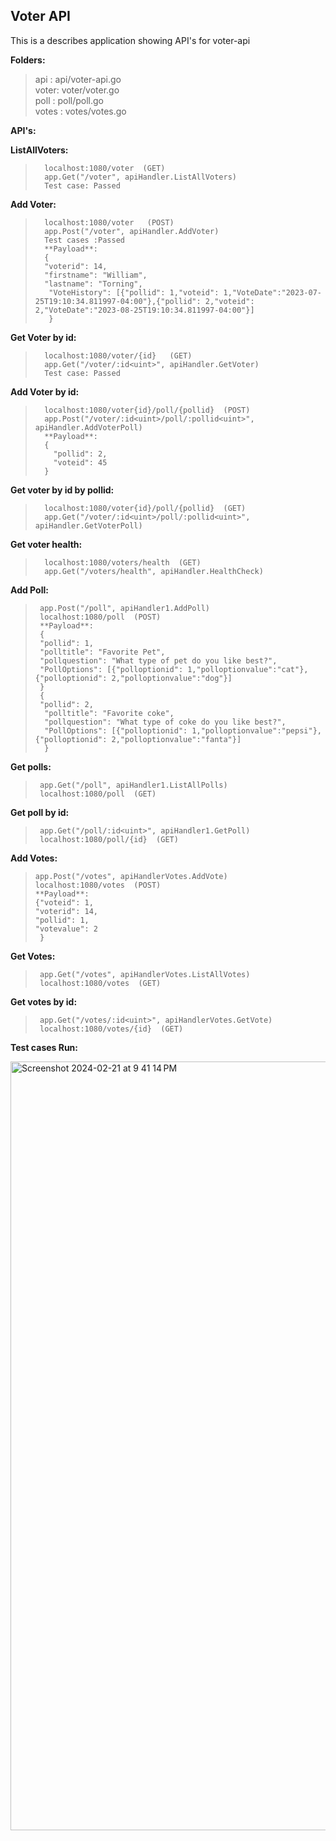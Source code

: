 ## Voter API

This is a describes application showing API's for voter-api


**Folders:**                                         
 >   api   :    api/voter-api.go                 
 >   voter:     voter/voter.go     
 >   poll  :    poll/poll.go                   
 >  votes :    votes/votes.go                 

    

**API's:**

**ListAllVoters:**              
 >       localhost:1080/voter  (GET)                 
 >       app.Get("/voter", apiHandler.ListAllVoters)                         
 >       Test case: Passed              

   
   
**Add Voter:**               
>       localhost:1080/voter   (POST)
>       app.Post("/voter", apiHandler.AddVoter)                       
>       Test cases :Passed                  
>       **Payload**:                     
>       {       
>       "voterid": 14,        
>       "firstname": "William",          
>       "lastname": "Torning",          
>        "VoteHistory": [{"pollid": 1,"voteid": 1,"VoteDate":"2023-07-25T19:10:34.811997-04:00"},{"pollid": 2,"voteid": 2,"VoteDate":"2023-08-25T19:10:34.811997-04:00"}]        
>        }                    


                
**Get Voter by id:**  
 >       localhost:1080/voter/{id}   (GET)                  
 >       app.Get("/voter/:id<uint>", apiHandler.GetVoter)                        
 >       Test case: Passed  
       
	
 
 
**Add Voter by id:**                      
 >       localhost:1080/voter{id}/poll/{pollid}  (POST)                  
 >       app.Post("/voter/:id<uint>/poll/:pollid<uint>", apiHandler.AddVoterPoll)                       
 >       **Payload**:
 >       {
 >         "pollid": 2,    
 >         "voteid": 45
 >       }
 >                  
   

                    

**Get voter by id by pollid:** 
 >       localhost:1080/voter{id}/poll/{pollid}  (GET)                   
 >       app.Get("/voter/:id<uint>/poll/:pollid<uint>", apiHandler.GetVoterPoll)                     
                      
	
     
**Get voter health:** 
>       localhost:1080/voters/health  (GET)                      
>       app.Get("/voters/health", apiHandler.HealthCheck)             
                    

 
**Add Poll:**                      
>      app.Post("/poll", apiHandler1.AddPoll)                      
>      localhost:1080/poll  (POST)                      
>      **Payload**:                      
>      {                      
>      "pollid": 1,                      
>      "polltitle": "Favorite Pet",                      
>      "pollquestion": "What type of pet do you like best?",
>      "PollOptions": [{"polloptionid": 1,"polloptionvalue":"cat"},{"polloptionid": 2,"polloptionvalue":"dog"}]                      
>      }                      
>      {
>      "pollid": 2,                      
>       "polltitle": "Favorite coke",                      
>       "pollquestion": "What type of coke do you like best?",                      
>       "PollOptions": [{"polloptionid": 1,"polloptionvalue":"pepsi"},{"polloptionid": 2,"polloptionvalue":"fanta"}]                      
>       }                      

 
	
**Get polls:**                      
>      app.Get("/poll", apiHandler1.ListAllPolls)
>      localhost:1080/poll  (GET)    
                     
                      
                      
**Get poll by id:**   
>      app.Get("/poll/:id<uint>", apiHandler1.GetPoll)
>      localhost:1080/poll/{id}  (GET)   
                      



**Add Votes:**                       
>     app.Post("/votes", apiHandlerVotes.AddVote)                      
>     localhost:1080/votes  (POST)                      
>     **Payload**:                      
>     {"voteid": 1,
>     "voterid": 14,                      
>     "pollid": 1,                      
>     "votevalue": 2                      
>      }                      



**Get Votes:**  
>      app.Get("/votes", apiHandlerVotes.ListAllVotes) 
>      localhost:1080/votes  (GET)         
                     

 
**Get votes by id:** 
>      app.Get("/votes/:id<uint>", apiHandlerVotes.GetVote)
>      localhost:1080/votes/{id}  (GET)       
                     
                      
                      
**Test cases Run:**                      

<img width="1230" alt="Screenshot 2024-02-21 at 9 41 14 PM" src="https://github.com/vidyakajale/cloud-native-se/assets/74523779/cb3a20ff-d489-4c91-89fa-05624dd50a1d">






